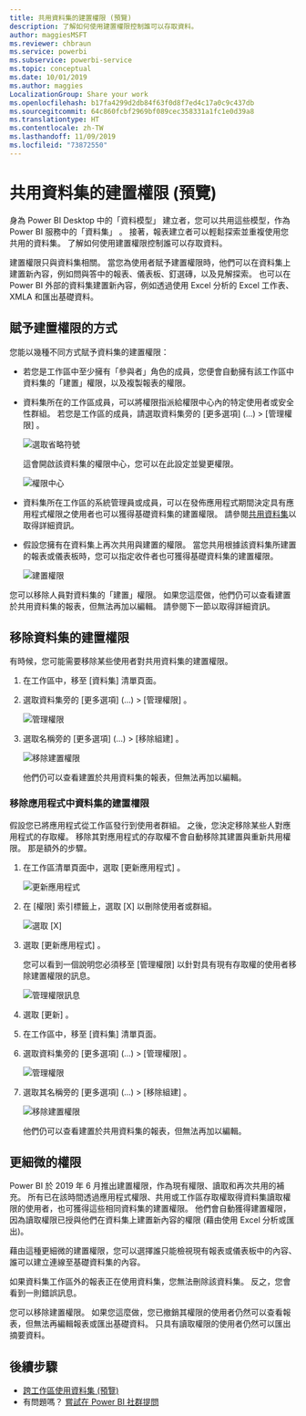 ```yaml
---
title: 共用資料集的建置權限 (預覽)
description: 了解如何使用建置權限控制誰可以存取資料。
author: maggiesMSFT
ms.reviewer: chbraun
ms.service: powerbi
ms.subservice: powerbi-service
ms.topic: conceptual
ms.date: 10/01/2019
ms.author: maggies
LocalizationGroup: Share your work
ms.openlocfilehash: b17fa4299d2db84f63f0d8f7ed4c17a0c9c437db
ms.sourcegitcommit: 64c860fcbf2969bf089cec358331a1fc1e0d39a8
ms.translationtype: HT
ms.contentlocale: zh-TW
ms.lasthandoff: 11/09/2019
ms.locfileid: "73872550"
---
```

# <a name="build-permission-for-shared-datasets-preview"></a>共用資料集的建置權限 (預覽)

身為 Power BI Desktop 中的「資料模型」  建立者，您可以共用這些模型，作為 Power BI 服務中的「資料集」  。 接著，報表建立者可以輕鬆探索並重複使用您共用的資料集。 了解如何使用建置權限控制誰可以存取資料。

建置權限只與資料集相關。 當您為使用者賦予建置權限時，他們可以在資料集上建置新內容，例如問與答中的報表、儀表板、釘選磚，以及見解探索。 也可以在 Power BI 外部的資料集建置新內容，例如透過使用 Excel 分析的 Excel 工作表、XMLA 和匯出基礎資料。

## <a name="ways-to-give-build-permission"></a>賦予建置權限的方式

您能以幾種不同方式賦予資料集的建置權限：

- 若您是工作區中至少擁有「參與者」角色的成員，您便會自動擁有該工作區中資料集的「建置」權限，以及複製報表的權限。
 
- 資料集所在的工作區成員，可以將權限指派給權限中心內的特定使用者或安全性群組。 若您是工作區的成員，請選取資料集旁的 [更多選項]  (...) > [管理權限]  。

    ![選取省略符號](media/service-datasets-build-permissions/power-bi-dataset-permissions-new-look.png)

    這會開啟該資料集的權限中心，您可以在此設定並變更權限。

    ![權限中心](media/service-datasets-build-permissions/power-bi-dataset-remove-permissions-no-callouts.png)

- 資料集所在工作區的系統管理員或成員，可以在發佈應用程式期間決定具有應用程式權限之使用者也可以獲得基礎資料集的建置權限。 請參閱[共用資料集](service-datasets-share.md)以取得詳細資訊。

- 假設您擁有在資料集上再次共用與建置的權限。 當您共用根據該資料集所建置的報表或儀表板時，您可以指定收件者也可獲得基礎資料集的建置權限。

    ![建置權限](media/service-datasets-build-permissions/power-bi-share-report-allow-users.png)

您可以移除人員對資料集的「建置」權限。 如果您這麼做，他們仍可以查看建置於共用資料集的報表，但無法再加以編輯。 請參閱下一節以取得詳細資訊。

## <a name="remove-build-permission-for-a-dataset"></a>移除資料集的建置權限

有時候，您可能需要移除某些使用者對共用資料集的建置權限。 

1. 在工作區中，移至 [資料集]  清單頁面。 
1. 選取資料集旁的 [更多選項]  (...) > [管理權限]  。

    ![管理權限](media/service-datasets-build-permissions/power-bi-dataset-permissions-new-look.png)

1. 選取名稱旁的 [更多選項]  (...) > [移除組建]  。

    ![移除建置權限](media/service-datasets-build-permissions/power-bi-dataset-remove-build-permissions.png)

    他們仍可以查看建置於共用資料集的報表，但無法再加以編輯。

### <a name="remove-build-permission-for-a-dataset-in-an-app"></a>移除應用程式中資料集的建置權限

假設您已將應用程式從工作區發行到使用者群組。 之後，您決定移除某些人對應用程式的存取權。 移除其對應用程式的存取權不會自動移除其建置與重新共用權限。 那是額外的步驟。 

1. 在工作區清單頁面中，選取 [更新應用程式]  。 

    ![更新應用程式](media/service-datasets-build-permissions/power-bi-app-update.png)

1. 在 [權限]  索引標籤上，選取 [X]  以刪除使用者或群組。 

    ![選取 [X]](media/service-datasets-build-permissions/power-bi-app-delete-user.png)
1. 選取 [更新應用程式]  。

    您可以看到一個說明您必須移至 [管理權限]  以針對具有現有存取權的使用者移除建置權限的訊息。 

    ![管理權限訊息](media/service-datasets-build-permissions/power-bi-dataset-app-remove-message.png)

1. 選取 [更新]  。

1. 在工作區中，移至 [資料集]  清單頁面。 
1. 選取資料集旁的 [更多選項]  (...) > [管理權限]  。

    ![管理權限](media/service-datasets-build-permissions/power-bi-dataset-permissions-new-look.png)

1. 選取其名稱旁的 [更多選項]  (...) > [移除組建]  。

    ![移除建置權限](media/service-datasets-build-permissions/power-bi-dataset-remove-build-permissions.png)

    他們仍可以查看建置於共用資料集的報表，但無法再加以編輯。

## <a name="more-granular-permissions"></a>更細微的權限

Power BI 於 2019 年 6 月推出建置權限，作為現有權限、讀取和再次共用的補充。 所有已在該時間透過應用程式權限、共用或工作區存取權取得資料集讀取權限的使用者，也可獲得這些相同資料集的建置權限。 他們會自動獲得建置權限，因為讀取權限已授與他們在資料集上建置新內容的權限 (藉由使用 Excel 分析或匯出)。

藉由這種更細微的建置權限，您可以選擇誰只能檢視現有報表或儀表板中的內容、誰可以建立連線至基礎資料集的內容。

如果資料集工作區外的報表正在使用資料集，您無法刪除該資料集。 反之，您會看到一則錯誤訊息。

您可以移除建置權限。 如果您這麼做，您已撤銷其權限的使用者仍然可以查看報表，但無法再編輯報表或匯出基礎資料。 只具有讀取權限的使用者仍然可以匯出摘要資料。 

## <a name="next-steps"></a>後續步驟

- [跨工作區使用資料集 (預覽)](service-datasets-across-workspaces.md)
- 有問題嗎？ [嘗試在 Power BI 社群提問](https://community.powerbi.com/)

